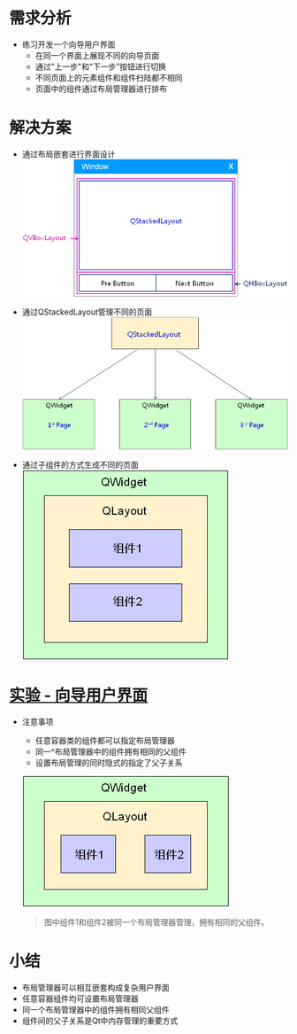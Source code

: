 # 需求分析
- 练习开发一个向导用户界面
    - 在同一个界面上展现不同的向导页面
    - 通过"上一步"和"下一步"按钮进行切换
    - 不同页面上的元素组件和组件扫陆都不相同
    - 页面中的组件通过布局管理器进行排布

# 解决方案
- 通过布局嵌套进行界面设计
    ![](_v_images_026/1.png)

- 通过QStackedLayout管理不同的页面
    ![](_v_images_026/2.png)

- 通过子组件的方式生成不同的页面
    ![](_v_images_026/3.png)

# [<u>实验 - 向导用户界面</u>](code/026_example_of_layout_manager)

- 注意事项
    - 任意容器类的组件都可以指定布局管理器
    - 同一^布局管理器中的组件拥有相同的父组件
    - 设置布局管理的同时隐式的指定了父子关系

    ![](_v_images_026/4.png)
    > 图中组件1和组件2被同一个布局管理器管理，拥有相同的父组件。

# 小结
- 布局管理器可以相互嵌套构成复杂用户界面
- 任意容器组件均可设置布局管理器
- 同一个布局管理器中的组件拥有相同父组件
- 组件间的父子关系是Qt中内存管理的重要方式